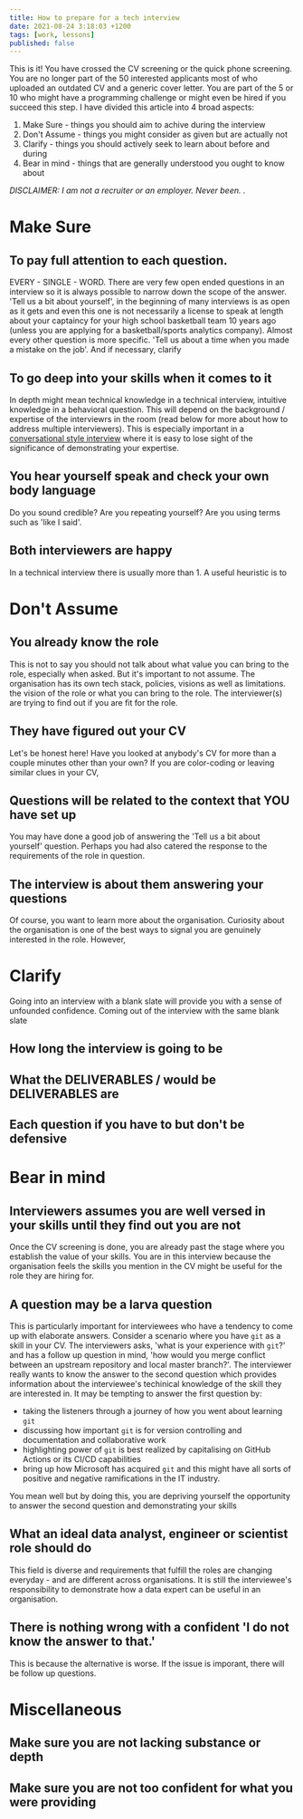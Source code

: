 ```yaml
---
title: How to prepare for a tech interview
date: 2021-08-24 3:18:03 +1200
tags: [work, lessons]
published: false
---
```


This is it! You have crossed the CV screening or the quick phone screening. You are no longer part of the 50 interested applicants most of who uploaded an outdated CV and a generic cover letter. You are part of the 5 or 10 who might have a programming challenge or might even be hired if you succeed this step. I have divided this article into 4 broad aspects:

1. Make Sure - things you should aim to achive during the interview
2. Don't Assume - things you might consider as given but are actually not
3. Clarify - things you should actively seek to learn about before and during
4. Bear in mind - things that are generally understood you ought to know about 

_DISCLAIMER: I am not a recruiter or an employer. Never been. ._

# Make Sure 

## To pay full attention to each question. 

EVERY - SINGLE - WORD. There are very few open ended questions in an interview so it is always possible to narrow down the scope of the answer. 'Tell us a bit about yourself', in the beginning of many interviews is as open as it gets and even this one is not necessarily a license to speak at length about your captaincy for your high school basketball team 10 years ago (unless you are applying for a basketball/sports analytics company). Almost every other question is more specific. 'Tell us about a time when you made a mistake on the job'. And if necessary, clarify

## To go deep into your skills when it comes to it

In depth might mean technical knowledge in a technical interview, intuitive knowledge in a behavioral question. This will depend on the background / expertise of the interviewrs in the room (read below for more about how to address multiple interviewers). This is especially important in a [conversational style interview](https://www.randstad.ca/employers/workplace-insights/talent-management/conversational-interviewing-the-best-way-to-conduct-job-interviews/) where it is easy to lose sight of the significance of demonstrating your expertise. 

## You hear yourself speak and check your own body language

Do you sound credible? Are you repeating yourself? Are you using terms such as 'like I said'. 

## Both interviewers are happy

In a technical interview there is usually more than 1. A useful heuristic is to 

# Don't Assume 

## You already know the role 

This is not to say you should not talk about what value you can bring to the role, especially when asked. But it's important to not assume. The organisation has its own tech stack, policies, visions as well as limitations. the vision of the role or what you can bring to the role. The interviewer(s) are trying to find out if you are fit for the role. 

## They have figured out your CV 

Let's be honest here! Have you looked at anybody's CV for more than a couple minutes other than your own? If you are color-coding or leaving similar clues in your CV, 

## Questions will be related to the context that YOU have set up 

You may have done a good job of answering the 'Tell us a bit about yourself' question. Perhaps you had also catered the response to the requirements of the role in question. 
		
## The interview is about them answering your questions 
		
Of course, you want to learn more about the organisation. Curiosity about the organisation is one of the best ways to signal you are genuinely interested in the role. However, 
	
# Clarify 

Going into an interview with a blank slate will provide you with a sense of unfounded confidence. Coming out of the interview with the same blank slate
		
## How long the interview is going to be

## What the DELIVERABLES / would be DELIVERABLES are 

## Each question if you have to but don't be defensive 

# Bear in mind 

## Interviewers assumes you are well versed in your skills until they find out you are not
		
Once the CV screening is done, you are already past the stage where you establish the value of your skills. You are in this interview because the organisation feels the skills you mention in the CV might be useful for the role they are hiring for. 

## A question may be a larva question

This is particularly important for interviewees who have a tendency to come up with elaborate answers. Consider a scenario where you have `git` as a skill in your CV. The interviewers asks, 'what is your experience with `git`?' and has a follow up question in mind, 'how would you merge conflict between an upstream repository and local master branch?'. The interviewer really wants to know the answer to the second question which provides information about the interviewee's techinical knowledge of the skill they are interested in. It may be tempting to answer the first question by: 

- taking the listeners through a journey of how you went about learning `git` 
- discussing how important `git` is for version controlling and documentation and collaborative work
- highlighting power of `git` is best realized by capitalising on GitHub Actions or its CI/CD capabilities
- bring up how  Microsoft has acquired `git` and this might have all sorts of positive and negative ramifications in the IT industry.

You mean well but by doing this, you are depriving yourself the opportunity to answer the second question and demonstrating your skills
		
## What an ideal data analyst, engineer or scientist role should do 
		
This field is diverse and requirements that fulfill the roles are changing everyday - and are different across organisations. It is still the interviewee's responsibility to demonstrate how a data expert can be useful in an organisation.

## There is nothing wrong with a confident 'I do not know the answer to that.'

This is because the alternative is worse. If the issue is imporant, there will be follow up questions. 

# Miscellaneous

## Make sure you are not lacking substance or depth 
## Make sure you are not too confident for what you were providing 



